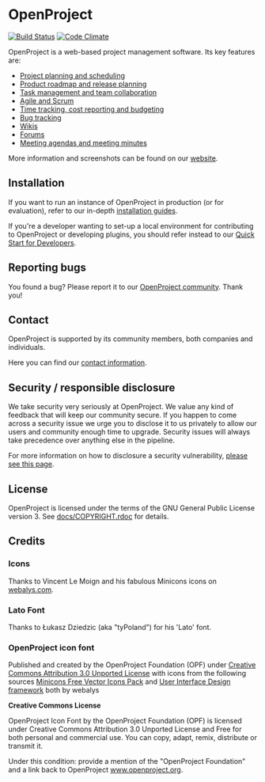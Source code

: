 # OpenProject
[<img src="https://travis-ci.org/opf/openproject.svg?branch=dev" alt="Build Status" />](https://travis-ci.org/opf/openproject)
[![Code Climate](https://codeclimate.com/github/opf/openproject/badges/gpa.svg)](https://codeclimate.com/github/opf/openproject)

OpenProject is a web-based project management software. Its key features are:

* [Project planning and scheduling](https://www.openproject.org/collaboration-software-features/#project-planning)
* [Product roadmap and release planning](https://www.openproject.org/collaboration-software-features/#product-management)
* [Task management and team collaboration](https://www.openproject.org/collaboration-software-features/#task-management)
* [Agile and Scrum](https://www.openproject.org/collaboration-software-features/#agile-scrum)
* [Time tracking, cost reporting and budgeting](https://www.openproject.org/collaboration-software-features/#time-tracking)
* [Bug tracking](https://www.openproject.org/collaboration-software-features/#bug-tracking)
* [Wikis](https://docs.openproject.org/user-guide/wiki/)
* [Forums](https://docs.openproject.org/user-guide/forums/)
* [Meeting agendas and meeting minutes](https://docs.openproject.org/user-guide/meetings/)

More information and screenshots can be found on our [website](https://www.openproject.org).

## Installation

If you want to run an instance of OpenProject in production (or for evaluation), refer to our
in-depth [installation guides](https://www.openproject.org/download-and-installation/).

If you're a developer wanting to set-up a local environment for contributing to OpenProject or
developing plugins, you should refer instead to our [Quick Start for Developers](https://www.openproject.org/development/setting-up-development-environment/).

## Reporting bugs

You found a bug? Please report it to our [OpenProject community](https://community.openproject.com/projects/openproject). Thank you!

## Contact

OpenProject is supported by its community members, both companies and individuals.

Here you can find our [contact information](https://www.openproject.org/contact-us).


## Security / responsible disclosure

We take security very seriously at OpenProject. We value any kind of feedback that
will keep our community secure. If you happen to come across a security issue we urge
you to disclose it to us privately to allow our users and community enough time to
upgrade. Security issues will always take precedence over anything else in the pipeline.

For more information on how to disclosure a security vulnerability, [please see this page](docs/security/README.md).

## License

OpenProject is licensed under the terms of the GNU General Public License version 3.
See [docs/COPYRIGHT.rdoc](docs/COPYRIGHT.rdoc) for details.

## Credits

### Icons

Thanks to Vincent Le Moign and his fabulous Minicons icons on [webalys.com](http://www.webalys.com/minicons/icons-free-pack.php).

### Lato Font

Thanks to Łukasz Dziedzic (aka "tyPoland") for his 'Lato' font.

### OpenProject icon font
Published and created by the OpenProject Foundation (OPF) under [Creative Commons Attribution 3.0 Unported License](http://creativecommons.org/licenses/by/3.0/)
with icons from the following sources
[Minicons Free Vector Icons Pack](http://www.webalys.com/minicons) and
[User Interface Design framework](http://www.webalys.com/design-interface-application-framework.php) both by webalys

**Creative Commons License**

OpenProject Icon Font by the OpenProject Foundation (OPF) is licensed under Creative Commons Attribution 3.0 Unported License
and Free for both personal and commercial use. You can copy, adapt, remix, distribute or transmit it.

Under this condition: provide a mention of the "OpenProject Foundation" and a link back to OpenProject www.openproject.org.
